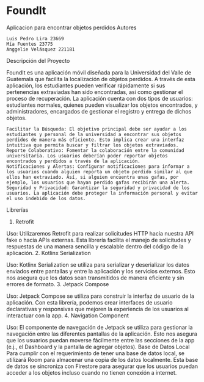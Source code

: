 # FoundIt
Aplicacion para encontrar objetos perdidos
Autores

    Luis Pedro Lira 23669
    Mía Fuentes 23775
    Anggelie Velásquez 221181

Descripción del Proyecto

FoundIt es una aplicación móvil diseñada para la Universidad del Valle de Guatemala que facilita la localización de objetos perdidos. A través de esta aplicación, los estudiantes pueden verificar rápidamente si sus pertenencias extraviadas han sido encontradas, así como gestionar el proceso de recuperación. La aplicación cuenta con dos tipos de usuarios: estudiantes normales, quienes pueden visualizar los objetos encontrados, y administradores, encargados de gestionar el registro y entrega de dichos objetos.

    Facilitar la Búsqueda: El objetivo principal debe ser ayudar a los estudiantes y personal de la universidad a encontrar sus objetos perdidos de manera más eficiente. Esto implica crear una interfaz intuitiva que permita buscar y filtrar los objetos extraviados.
    Reporte Colaborativo: Fomentar la colaboración entre la comunidad universitaria. Los usuarios deberían poder reportar objetos encontrados y perdidos a través de la aplicación.
    Notificaciones y Alertas: Configurar notificaciones para informar a los usuarios cuando alguien reporta un objeto perdido similar al que ellos han extraviado. Así, si alguien encuentra unas gafas, por ejemplo, los usuarios que hayan perdido gafas recibirán una alerta.
    Seguridad y Privacidad: Garantizar la seguridad y privacidad de los usuarios. La aplicación debe proteger la información personal y evitar el uso indebido de los datos.

Librerías
1. Retrofit

Uso: Utilizaremos Retrofit para realizar solicitudes HTTP hacia nuestra API fake o hacia APIs externas. Esta librería facilita el manejo de solicitudes y respuestas de una manera sencilla y escalable dentro del código de la aplicación.
2. Kotlinx Serialization

Uso: Kotlinx Serialization se utiliza para serializar y deserializar los datos enviados entre pantallas y entre la aplicación y los servicios externos. Esto nos asegura que los datos sean transmitidos de manera eficiente y sin errores de formato.
3. Jetpack Compose

Uso: Jetpack Compose se utiliza para construir la interfaz de usuario de la aplicación. Con esta librería, podemos crear interfaces de usuario declarativas y responsivas que mejoren la experiencia de los usuarios al interactuar con la app.
4. Navigation Component

Uso: El componente de navegación de Jetpack se utiliza para gestionar la navegación entre las diferentes pantallas de la aplicación. Esto nos asegura que los usuarios puedan moverse fácilmente entre las secciones de la app (e.j., el Dashboard y la pantalla de agregar objetos).
Base de Datos Local
Para cumplir con el requerimiento de tener una base de datos local, se utilizará Room para almacenar una copia de los datos localmente. Esta base de datos se sincroniza con Firestore para asegurar que los usuarios puedan acceder a los objetos incluso cuando no tienen conexión a internet.
